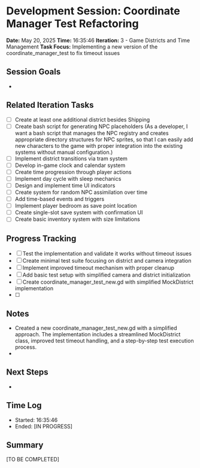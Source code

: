 # Development Session: Coordinate Manager Test Refactoring
**Date:** May 20, 2025
**Time:** 16:35:46
**Iteration:** 3 - Game Districts and Time Management
**Task Focus:** Implementing a new version of the coordinate_manager_test to fix timeout issues

## Session Goals
- 

## Related Iteration Tasks
- [ ] Create at least one additional district besides Shipping
- [ ] Create bash script for generating NPC placeholders (As a developer, I want a bash script that manages the NPC registry and creates appropriate directory structures for NPC sprites, so that I can easily add new characters to the game with proper integration into the existing systems without manual configuration.)
- [ ] Implement district transitions via tram system
- [ ] Develop in-game clock and calendar system
- [ ] Create time progression through player actions
- [ ] Implement day cycle with sleep mechanics
- [ ] Design and implement time UI indicators
- [ ] Create system for random NPC assimilation over time
- [ ] Add time-based events and triggers
- [ ] Implement player bedroom as save point location
- [ ] Create single-slot save system with confirmation UI
- [ ] Create basic inventory system with size limitations

## Progress Tracking
- [ ] Test the implementation and validate it works without timeout issues
- [ ] Create minimal test suite focusing on district and camera integration
- [ ] Implement improved timeout mechanism with proper cleanup
- [ ] Add basic test setup with simplified camera and district initialization
- [ ] Create coordinate_manager_test_new.gd with simplified MockDistrict implementation
- [ ] 

## Notes
- Created a new coordinate_manager_test_new.gd with a simplified approach. The implementation includes a streamlined MockDistrict class, improved test timeout handling, and a step-by-step test execution process.
- 

## Next Steps
- 

## Time Log
- Started: 16:35:46
- Ended: [IN PROGRESS]

## Summary
[TO BE COMPLETED]

